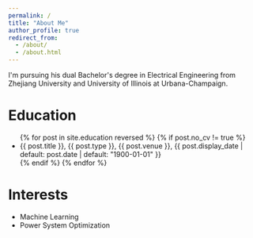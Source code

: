 ```yaml
---
permalink: /
title: "About Me"
author_profile: true
redirect_from: 
  - /about/
  - /about.html
---
```


I'm pursuing his dual Bachelor's degree in Electrical Engineering from Zhejiang University and University of Illinois at Urbana-Champaign.

Education
===
<ul>{% for post in site.education reversed %}
  {% if post.no_cv != true %}
    <li> {{ post.title }}, {{ post.type }}, {{ post.venue }}, {{ post.display_date | default: post.date | default: "1900-01-01" }}</li>
  {% endif %}
{% endfor %}</ul>

Interests
===
- Machine Learning
- Power System Optimization
